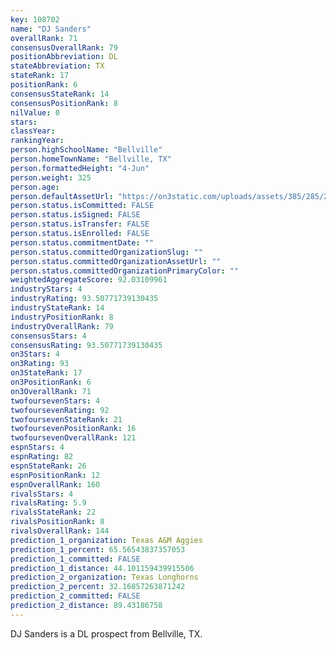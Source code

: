 ```yaml
---
key: 108702
name: "DJ Sanders"
overallRank: 71
consensusOverallRank: 79
positionAbbreviation: DL
stateAbbreviation: TX
stateRank: 17
positionRank: 6
consensusStateRank: 14
consensusPositionRank: 8
nilValue: 0
stars: 
classYear: 
rankingYear: 
person.highSchoolName: "Bellville"
person.homeTownName: "Bellville, TX"
person.formattedHeight: "4-Jun"
person.weight: 325
person.age: 
person.defaultAssetUrl: "https://on3static.com/uploads/assets/385/285/285385.png"
person.status.isCommitted: FALSE
person.status.isSigned: FALSE
person.status.isTransfer: FALSE
person.status.isEnrolled: FALSE
person.status.commitmentDate: ""
person.status.committedOrganizationSlug: ""
person.status.committedOrganizationAssetUrl: ""
person.status.committedOrganizationPrimaryColor: ""
weightedAggregateScore: 92.03109961
industryStars: 4
industryRating: 93.50771739130435
industryStateRank: 14
industryPositionRank: 8
industryOverallRank: 79
consensusStars: 4
consensusRating: 93.50771739130435
on3Stars: 4
on3Rating: 93
on3StateRank: 17
on3PositionRank: 6
on3OverallRank: 71
twofoursevenStars: 4
twofoursevenRating: 92
twofoursevenStateRank: 21
twofoursevenPositionRank: 16
twofoursevenOverallRank: 121
espnStars: 4
espnRating: 82
espnStateRank: 26
espnPositionRank: 12
espnOverallRank: 160
rivalsStars: 4
rivalsRating: 5.9
rivalsStateRank: 22
rivalsPositionRank: 8
rivalsOverallRank: 144
prediction_1_organization: Texas A&M Aggies
prediction_1_percent: 65.56543837357053
prediction_1_committed: FALSE
prediction_1_distance: 44.101159439915506
prediction_2_organization: Texas Longhorns
prediction_2_percent: 32.16857263871242
prediction_2_committed: FALSE
prediction_2_distance: 89.43186758
---
```

DJ Sanders is a DL prospect from Bellville, TX.